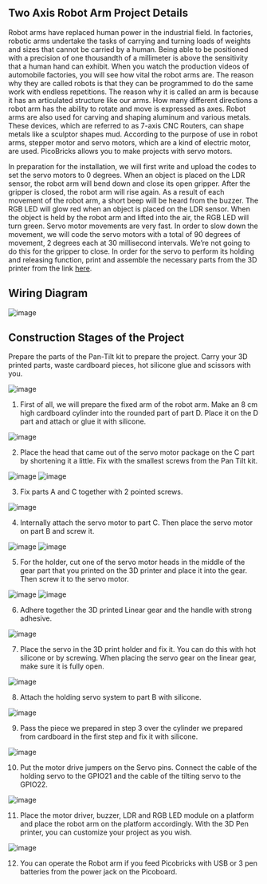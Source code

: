 ## Two Axis Robot Arm Project Details
Robot arms have replaced human power in the industrial field. In factories, robotic arms undertake the tasks of carrying and turning loads of weights and sizes that cannot be carried by a human. Being able to be positioned with a precision of one thousandth of a millimeter is above the sensitivity that a human hand can exhibit. When you watch the production videos of automobile factories, you will see how vital the robot arms are. The reason why they are called robots is that they can be programmed to do the same work with endless repetitions. The reason why it is called an arm is because it has an articulated structure like our arms. How many different directions a robot arm has the ability to rotate and move is expressed as axes. Robot arms are also used for carving and shaping aluminum and various metals. These devices, which are referred to as 7-axis CNC Routers, can shape metals like a sculptor shapes mud. According to the purpose of use in robot arms, stepper motor and servo motors, which are a kind of electric motor, are used. PicoBricks allows you to make projects with servo motors.

In preparation for the installation, we will first write and upload the codes to set the servo motors to 0 degrees. When an object is placed on the LDR sensor, the robot arm will bend down and close its open gripper. After the gripper is closed, the robot arm will rise again. As a result of each movement of the robot arm, a short beep will be heard from the buzzer. The RGB LED will glow red when an object is placed on the LDR sensor. When the object is held by the robot arm and lifted into the air, the RGB LED will turn green. Servo motor movements are very fast. In order to slow down the movement, we will code the servo motors with a total of 90 degrees of movement, 2 degrees each at 30 millisecond intervals. We’re not going to do this for the gripper to close. In order for the servo to perform its holding and releasing function, print and assemble the necessary parts from the 3D printer from the link [here](https://www.thingiverse.com/thing:2302957/files "here").

## Wiring Diagram

  ![image](https://user-images.githubusercontent.com/111511331/200284435-a870a200-d576-4c4c-af26-5086a5b301a9.png)
  
## Construction Stages of the Project

Prepare the parts of the Pan-Tilt kit to prepare the project. Carry your 3D printed parts, waste cardboard pieces, hot silicone glue and scissors with you.
 
![image](https://user-images.githubusercontent.com/111511331/200287259-2e44a84d-c206-44d3-8f2b-d6826ed2f50e.png)

1.	First of all, we will prepare the fixed arm of the robot arm. Make an 8 cm high cardboard cylinder into the rounded part of part D. Place it on the D part and attach or glue it with silicone.
 
![image](https://user-images.githubusercontent.com/111511331/200287006-b906db01-cb30-4ee2-bc0f-41e721917be0.png)

2.	Place the head that came out of the servo motor package on the C part by shortening it a little. Fix with the smallest screws from the Pan Tilt kit.
  
![image](https://user-images.githubusercontent.com/111511331/200287377-359c6172-257c-44d6-aa41-bbe1b0be5de9.png)
![image](https://user-images.githubusercontent.com/111511331/200287408-c4d97732-0efd-4633-b540-ced032e47919.png)

3.	Fix parts A and C together with 2 pointed screws.
 
 ![image](https://user-images.githubusercontent.com/111511331/200285081-fc9c3ed7-e460-4f8b-9e56-3667c39cde10.png)

4.	Internally attach the servo motor to part C. Then place the servo motor on part B and screw it.
  
![image](https://user-images.githubusercontent.com/111511331/200287463-64126d7c-afd7-4c6c-8901-e4a3dbdb681d.png)
![image](https://user-images.githubusercontent.com/111511331/200287496-ccf3bdf8-ddba-483b-89a5-4a569e6cde29.png)

5.	For the holder, cut one of the servo motor heads in the middle of the gear part that you printed on the 3D printer and place it into the gear. Then screw it to the servo motor.
  
![image](https://user-images.githubusercontent.com/111511331/200287634-60f11ce5-d658-4f78-b289-fee357c72f02.png)
![image](https://user-images.githubusercontent.com/111511331/200287679-450e3f23-7348-43b9-abde-5656a840c30d.png)

6.	Adhere together the 3D printed Linear gear and the handle with strong adhesive.
 
![image](https://user-images.githubusercontent.com/111511331/200287731-ee08827e-53f7-47dd-80f1-cbe479ba9c70.png)

7.	Place the servo in the 3D print holder and fix it. You can do this with hot silicone or by screwing. When placing the servo gear on the linear gear, make sure it is fully open.
 
![image](https://user-images.githubusercontent.com/111511331/200287967-c35cdae9-fd9b-4b97-8aab-7ecd59947ee3.png)

8.	Attach the holding servo system to part B with silicone.

![image](https://user-images.githubusercontent.com/111511331/200288239-6c7aebcb-f735-487d-b129-723c5876d326.png)

9.	Pass the piece we prepared in step 3 over the cylinder we prepared from cardboard in the first step and fix it with silicone.
 
![image](https://user-images.githubusercontent.com/111511331/200288556-36cc6a52-e8f7-424c-9992-2d76b8aa4109.png)

10.	Put the motor drive jumpers on the Servo pins. Connect the cable of the holding servo to the GPIO21 and the cable of the tilting servo to the GPIO22.
 
![image](https://user-images.githubusercontent.com/111511331/200288950-e8018c08-3a15-4092-9105-82b14be223e2.png)

11.	Place the motor driver, buzzer, LDR and RGB LED module on a platform and place the robot arm on the platform accordingly. With the 3D Pen printer, you can customize your project as you wish.
 
![image](https://user-images.githubusercontent.com/111511331/200286736-4fd9cc53-b112-4109-a18e-9b32bcd88267.png)

12. You can operate the Robot arm if you feed Picobricks with USB or 3 pen batteries from the power jack on the Picoboard.
